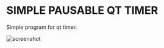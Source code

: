 # SIMPLE PAUSABLE QT TIMER
Simple program for qt timer.

![screenshot](https://github.com/eemmikail/PAUSABLE/blob/main/scheduler.png?raw=true)
